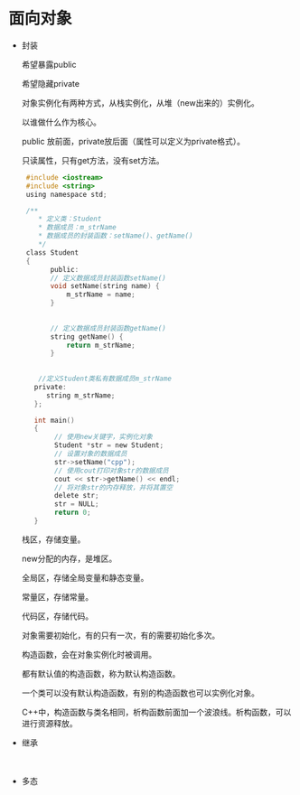 # 面向对象
* 封装  

   希望暴露public

   希望隐藏private

   对象实例化有两种方式，从栈实例化，从堆（new出来的）实例化。

   以谁做什么作为核心。

   public 放前面，private放后面（属性可以定义为private格式）。

   只读属性，只有get方法，没有set方法。
   ```C
    #include <iostream>
    #include <string>
    using namespace std;

    /**
       * 定义类：Student
       * 数据成员：m_strName
       * 数据成员的封装函数：setName()、getName()
       */  
    class Student  
    {  
          public:  
          // 定义数据成员封装函数setName()  
          void setName(string name) {   
              m_strName = name;  
          }  
      
       
          // 定义数据成员封装函数getName()  
          string getName() {  
              return m_strName;  
          }  
      
      
       //定义Student类私有数据成员m_strName  
      private:  
         string m_strName;   
      };   
  
      int main()   
      {   
           // 使用new关键字，实例化对象  
           Student *str = new Student;  
           // 设置对象的数据成员  
           str->setName("cpp");  
           // 使用cout打印对象str的数据成员  
           cout << str->getName() << endl;  
           // 将对象str的内存释放，并将其置空  
           delete str;  
           str = NULL;  
           return 0;  
      }  
   ```
   栈区，存储变量。  

   new分配的内存，是堆区。  

   全局区，存储全局变量和静态变量。  
 
   常量区，存储常量。  

   代码区，存储代码。  

   对象需要初始化，有的只有一次，有的需要初始化多次。  

   构造函数，会在对象实例化时被调用。   

   都有默认值的构造函数，称为默认构造函数。  

   一个类可以没有默认构造函数，有别的构造函数也可以实例化对象。   

   C++中，构造函数与类名相同，析构函数前面加一个波浪线。析构函数，可以进行资源释放。  
  
* 继承                                                                                                                                                                        
 
* 多态    
